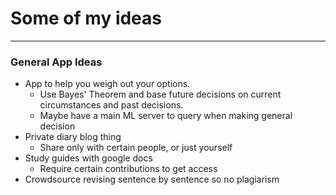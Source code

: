 Some of my ideas
================

-------------------------

### General App Ideas
- App to help you weigh out your options.
  - Use Bayes' Theorem and base future decisions on current circumstances and past decisions. 
  - Maybe have a main ML server to query when making general decision
- Private diary blog thing
  - Share only with certain people, or just yourself
- Study guides with google docs
  - Require certain contributions to get access
- Crowdsource revising sentence by sentence so no plagiarism
